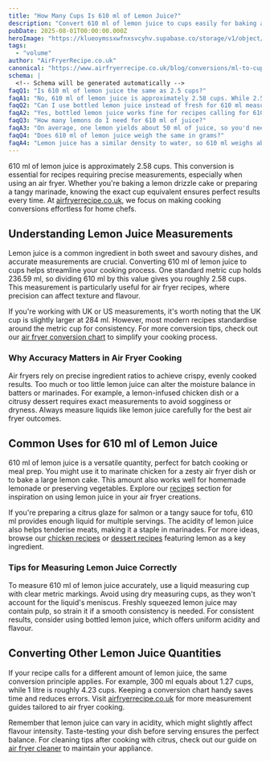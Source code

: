 ```yaml
---
title: "How Many Cups Is 610 ml of Lemon Juice?"
description: "Convert 610 ml of lemon juice to cups easily for baking and cooking. Perfect for air fryer recipes and precise measurements."
pubDate: 2025-08-01T00:00:00.000Z
heroImage: "https://klueoymssxwfnxsvcyhv.supabase.co/storage/v1/object/public/Shmucket/how-many-cups-is-610-ml-of-lemon-juice.webp"
tags:
  - "volume"
author: "AirFryerRecipe.co.uk"
canonical: "https://www.airfryerrecipe.co.uk/blog/conversions/ml-to-cups/how-many-cups-is-610-ml-of-lemon-juice"
schema: |
  <!-- Schema will be generated automatically -->
faqQ1: "Is 610 ml of lemon juice the same as 2.5 cups?"
faqA1: "No, 610 ml of lemon juice is approximately 2.58 cups. While 2.5 cups is close, the slight difference can matter in recipes requiring precision, especially in air fryer cooking where moisture levels are critical."
faqQ2: "Can I use bottled lemon juice instead of fresh for 610 ml measurements?"
faqA2: "Yes, bottled lemon juice works fine for recipes calling for 610 ml. It offers consistent acidity and flavour, though fresh lemon juice may have a brighter taste. Adjust to preference if substituting."
faqQ3: "How many lemons do I need for 610 ml of juice?"
faqA3: "On average, one lemon yields about 50 ml of juice, so you'd need roughly 12 lemons for 610 ml. This can vary based on size and juiciness, so measure as you go."
faqQ4: "Does 610 ml of lemon juice weigh the same in grams?"
faqA4: "Lemon juice has a similar density to water, so 610 ml weighs about 610 grams. However, slight variations may occur due to pulp content or temperature. Always measure by volume for accuracy."
---
```

<p>610 ml of lemon juice is approximately 2.58 cups. This conversion is essential for recipes requiring precise measurements, especially when using an air fryer. Whether you're baking a lemon drizzle cake or preparing a tangy marinade, knowing the exact cup equivalent ensures perfect results every time. At <a href=https://www.airfryerrecipe.co.uk>airfryerrecipe.co.uk</a>, we focus on making cooking conversions effortless for home chefs.</p>  

<h2>Understanding Lemon Juice Measurements</h2>  
<p>Lemon juice is a common ingredient in both sweet and savoury dishes, and accurate measurements are crucial. Converting 610 ml of lemon juice to cups helps streamline your cooking process. One standard metric cup holds 236.59 ml, so dividing 610 ml by this value gives you roughly 2.58 cups. This measurement is particularly useful for air fryer recipes, where precision can affect texture and flavour.</p>  

<p>If you're working with UK or US measurements, it's worth noting that the UK cup is slightly larger at 284 ml. However, most modern recipes standardise around the metric cup for consistency. For more conversion tips, check out our <a href=https://www.airfryerrecipe.co.uk/air-fryer-conversion-chart>air fryer conversion chart</a> to simplify your cooking process.</p>  

<h3>Why Accuracy Matters in Air Fryer Cooking</h3>  
<p>Air fryers rely on precise ingredient ratios to achieve crispy, evenly cooked results. Too much or too little lemon juice can alter the moisture balance in batters or marinades. For example, a lemon-infused chicken dish or a citrusy dessert requires exact measurements to avoid sogginess or dryness. Always measure liquids like lemon juice carefully for the best air fryer outcomes.</p>  

<h2>Common Uses for 610 ml of Lemon Juice</h2>  
<p>610 ml of lemon juice is a versatile quantity, perfect for batch cooking or meal prep. You might use it to marinate chicken for a zesty air fryer dish or to bake a large lemon cake. This amount also works well for homemade lemonade or preserving vegetables. Explore our <a href=https://www.airfryerrecipe.co.uk/recipes>recipes</a> section for inspiration on using lemon juice in your air fryer creations.</p>  

<p>If you're preparing a citrus glaze for salmon or a tangy sauce for tofu, 610 ml provides enough liquid for multiple servings. The acidity of lemon juice also helps tenderise meats, making it a staple in marinades. For more ideas, browse our <a href=https://www.airfryerrecipe.co.uk/recipe-category/chicken>chicken recipes</a> or <a href=https://www.airfryerrecipe.co.uk/recipe-category/dessert>dessert recipes</a> featuring lemon as a key ingredient.</p>  

<h3>Tips for Measuring Lemon Juice Correctly</h3>  
<p>To measure 610 ml of lemon juice accurately, use a liquid measuring cup with clear metric markings. Avoid using dry measuring cups, as they won't account for the liquid's meniscus. Freshly squeezed lemon juice may contain pulp, so strain it if a smooth consistency is needed. For consistent results, consider using bottled lemon juice, which offers uniform acidity and flavour.</p>  

<h2>Converting Other Lemon Juice Quantities</h2>  
<p>If your recipe calls for a different amount of lemon juice, the same conversion principle applies. For example, 300 ml equals about 1.27 cups, while 1 litre is roughly 4.23 cups. Keeping a conversion chart handy saves time and reduces errors. Visit <a href=https://www.airfryerrecipe.co.uk>airfryerrecipe.co.uk</a> for more measurement guides tailored to air fryer cooking.</p>  

<p>Remember that lemon juice can vary in acidity, which might slightly affect flavour intensity. Taste-testing your dish before serving ensures the perfect balance. For cleaning tips after cooking with citrus, check out our guide on <a href=https://www.airfryerrecipe.co.uk/air-fryer-cleaner>air fryer cleaner</a> to maintain your appliance.</p>

